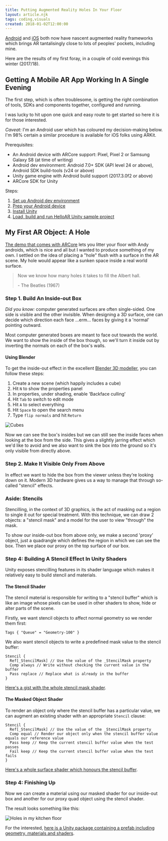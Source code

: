 ```yaml
---
title: Putting Augmented Reality Holes In Your Floor
layout: article.njk
tags: coding,visuals
created: 2018-01-02T12:00:00
---
```


[Android](https://developers.google.com/ar/) and [iOS](https://developer.apple.com/arkit/) both now have nascent augmented reality frameworks which brings AR tantalisingly close to lots of peoples' pockets, including mine.

Here are the results of my first foray, in a couple of cold evenings this winter (2017/18).

## Getting A Mobile AR App Working In A Single Evening

The first step, which is often troublesome, is getting the right combination of tools, SDKs and components together, configured and running.

I was lucky to hit upon one quick and easy route to get started so here it is for those interested.

_Caveat:_ I'm an Android user which has coloured my decision-making below. I'm 98% certain a similar procedure is available for iOS folks using ARKit.

Prerequisites:

 - An Android device with ARCore support: Pixel, Pixel 2 or Samsung Galaxy S8 (at time of writing)
 - Android dev environment: Android 7.0+ SDK (API level 24 or above), Android SDK build-tools (v24 or above)
 - Unity game engine with Android build support (2017.3.0f2 or above)
 - ARCore SDK for Unity

Steps:

 1. [Set up Android dev environment](https://developer.android.com/studio/index.html#downloads)
 1. [Prep your Android device](https://developers.google.com/ar/develop/unity/getting-started#prepare-device)
 1. [Install Unity](https://docs.unity3d.com/Manual/InstallingUnity.html)
 1. [Load, build and run HelloAR Unity sample project](https://developers.google.com/ar/develop/unity/getting-started)

## My First AR Object: A Hole

[The demo that comes with ARCore](https://github.com/google-ar/arcore-unity-sdk/tree/master/Assets/GoogleARCore/Examples/HelloAR) lets you litter your floor with Andy androids, which is nice and all but I wanted to produce something of my own. I settled on the idea of placing a "hole" flush with a surface in the AR scene. My hole would appear like a sunken space inside a real world surface.

> Now we know how many holes it takes to fill the Albert hall.
>
> \- The Beatles (1967)

### Step 1. Build An Inside-out Box

_Did you know:_ computer generated surfaces are often single-sided. One side is visible and the other invisible. When designing a 3D surface, one can decide which direction each face ...erm... faces by giving it a 'normal' pointing outward.

Most computer generated boxes are meant to face out towards the world. We want to show the inside of the box though, so we'll turn it inside out by inverting the normals on each of the box's walls.

#### Using Blender

To get the inside-out effect in the excellent [Blender 3D modeller](https://www.blender.org/), you can follow these steps:

 1. Create a new scene (which happily includes a cube)
 1. Hit `N` to show the properties panel
 1. In properties, under shading, enable 'Backface culling'
 1. Hit `Tab` to switch to edit mode
 1. Hit `A` to select everything
 1. Hit `Space` to open the search menu
 1. Type `flip normals` and hit `Return`

![Cubes](/media/cubes.png)

Now we can see the box's insides but we can still see the inside faces when looking at the box from the side. This gives a slightly jarring effect which we'd like to avoid and we also want to sink the box into the ground so it's only visible from directly above. 

### Step 2. Make It Visible Only From Above

In effect we want to hide the box from the viewer unless they're looking down on it. Modern 3D hardware gives us a way to manage that through so-called "stencil" effects.

### Aside: Stencils

Stencilling, in the context of 3D graphics, is the act of masking out a region to single it out for special treatment. With this technique, we can draw 2 objects: a "stencil mask" and a model for the user to view "through" the mask.

To show our inside-out box from above only, we make a second 'proxy' object, just a quadrangle which defines the region in which we can see the box. Then we place our proxy on the top surface of our box.

### Step 4: Building A Stencil Effect In Unity Shaders

Unity exposes stencilling features in its shader language which makes it relatively easy to build stencil and materials.

#### The Stencil Shader

The stencil material is responsible for writing to a "stencil buffer" which is like an image whose pixels can be used in other shaders to show, hide or alter parts of the scene.

Firstly, we want stencil objects to affect normal geometry so we render them first:

```
Tags { "Queue" = "Geometry-100" }
```

We also want stencil objects to write a predefined mask value to the stencil buffer:

```
Stencil {
  Ref[_StencilMask] // Use the value of the _StencilMask property
  Comp always // Write without checking the current value in the buffer
  Pass replace // Replace what is already in the buffer
}
```

[Here's a gist with the whole stencil mask shader](https://gist.github.com/ewandennis/ff0f12da482a0aff55486290c00c5e9e).

#### The Masked Object Shader

To render an object only where the stencil buffer has a particular value, we can augment an existing shader with an appropriate `Stencil` clause:

```
Stencil {
  Ref[_StencilMask] // Use the value of the _StencilMask property
  Comp equal // Render our object only when the stencil buffer value equals our reference value
  Pass keep // Keep the current stencil buffer value when the test passes
  Fail keep // Keep the current stencil buffer value when the test fails
}
```

[Here's a whole surface shader which honours the stencil buffer](https://gist.github.com/ewandennis/84167e6083940e6dc1401adb876a802d).

### Step 4: Finishing Up

Now we can create a material using our masked shader for our inside-out box and another for our proxy quad object using the stencil shader.

The result looks something like this:

![Holes in my kitchen floor](/media/holes-1.png)

For the interested, [here is a Unity package containing a prefab including geometry, materials and shaders](/media/ARHoles.unitypackage).
